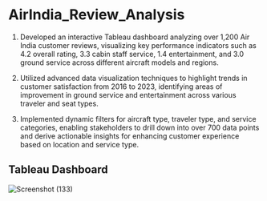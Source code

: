 # AirIndia_Review_Analysis

1. Developed an interactive Tableau dashboard analyzing over 1,200 Air India customer reviews, visualizing key performance indicators such as 4.2 overall rating, 3.3 cabin staff service, 1.4 entertainment, and 3.0 ground service across different aircraft models and regions.

2. Utilized advanced data visualization techniques to highlight trends in customer satisfaction from 2016 to 2023, identifying areas of improvement in ground service and entertainment across various traveler and seat types.

3. Implemented dynamic filters for aircraft type, traveler type, and service categories, enabling stakeholders to drill down into over 700 data points and derive actionable insights for enhancing customer experience based on location and service type.

## Tableau Dashboard

![Screenshot (133)](https://github.com/user-attachments/assets/b44abc15-5e4d-48ca-84c6-d28e6a467884)
